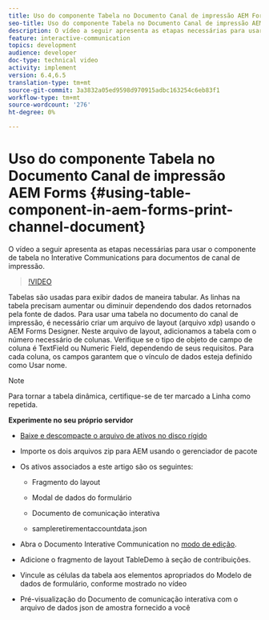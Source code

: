 ```yaml
---
title: Uso do componente Tabela no Documento Canal de impressão AEM Forms
seo-title: Uso do componente Tabela no Documento Canal de impressão AEM Forms
description: O vídeo a seguir apresenta as etapas necessárias para usar o componente de tabela no Interative Communications para documentos de canal de impressão.
feature: interactive-communication
topics: development
audience: developer
doc-type: technical video
activity: implement
version: 6.4,6.5
translation-type: tm+mt
source-git-commit: 3a3832a05ed9598d970915adbc163254c6eb83f1
workflow-type: tm+mt
source-wordcount: '276'
ht-degree: 0%

---
```



# Uso do componente Tabela no Documento Canal de impressão AEM Forms {#using-table-component-in-aem-forms-print-channel-document}

O vídeo a seguir apresenta as etapas necessárias para usar o componente de tabela no Interative Communications para documentos de canal de impressão.

>[!VIDEO](https://video.tv.adobe.com/v/27769?quality=9&learn=on)

Tabelas são usadas para exibir dados de maneira tabular. As linhas na tabela precisam aumentar ou diminuir dependendo dos dados retornados pela fonte de dados. Para usar uma tabela no documento do canal de impressão, é necessário criar um arquivo de layout (arquivo xdp) usando o AEM Forms Designer. Neste arquivo de layout, adicionamos a tabela com o número necessário de colunas. Verifique se o tipo de objeto de campo de coluna é TextField ou Numeric Field, dependendo de seus requisitos. Para cada coluna, os campos garantem que o vínculo de dados esteja definido como Usar nome.

>[!NOTE]
>
>Para tornar a tabela dinâmica, certifique-se de ter marcado a Linha como repetida.

**Experimente no seu próprio servidor**

* [Baixe e descompacte o arquivo de ativos no disco rígido](assets/usingtablesinprintchannel.zip)

* Importe os dois arquivos zip para AEM usando o gerenciador de pacote

* Os ativos associados a este artigo são os seguintes:

   * Fragmento do layout

   * Modal de dados do formulário

   * Documento de comunicação interativa
   * sampleretirementaccountdata.json

* Abra o Documento Interative Communication no [modo de edição](http://localhost:4502/editor.html/content/forms/af/401kstatement/tablesinprintdocument/channels/print.html).

* Adicione o fragmento de layout TableDemo à seção de contribuições.
* Vincule as células da tabela aos elementos apropriados do Modelo de dados de formulário, conforme mostrado no vídeo

* Pré-visualização do Documento de comunicação interativa com o arquivo de dados json de amostra fornecido a você

